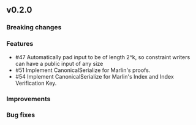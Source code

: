 ## v0.2.0

### Breaking changes

### Features
- #47 Automatically pad input to be of length 2^k, so constraint writers can have a public input of any size
- #51 Implement CanonicalSerialize for Marlin's proofs.
- #54 Implement CanonicalSerialize for Marlin's Index and Index Verification Key.

### Improvements

### Bug fixes
